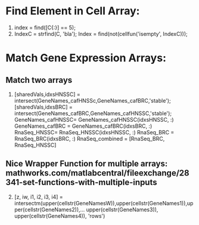 # Find Element in Cell Array:
1. index = find([C{:}] == 5);
2. IndexC = strfind(C, 'bla'); Index = find(not(cellfun('isempty', IndexC)));

# Match Gene Expression Arrays:
## Match two arrays
1. [sharedVals,idxsHNSSC] = intersect(GeneNames_cafHNSSc,GeneNames_cafBRC,'stable');
[sharedVals,idxsBRC] = intersect(GeneNames_cafBRC,GeneNames_cafHNSSC,'stable');
GeneNames_cafHNSSC= GeneNames_cafHNSSC(idxsHNSSC, :)
GeneNames_cafBRC = GeneNames_cafBRC(idxsBRC, :)
RnaSeq_HNSSC= RnaSeq_HNSSC(idxsHNSSC, :)
RnaSeq_BRC = RnaSeq_BRC(idxsBRC, :)
RnaSeq_combined = [RnaSeq_BRC, RnaSeq_HNSSC]

## Nice Wrapper Function for multiple arrays: mathworks.com/matlabcentral/fileexchange/28341-set-functions-with-multiple-inputs
2. [z, iw, i1, i2, i3, i4]  = intersectm(upper(cellstr(GeneNamesW)),upper(cellstr(GeneNames1)),upper(cellstr(GeneNames2)),...
upper(cellstr(GeneNames3)), upper(cellstr(GeneNames4)), 'rows')
